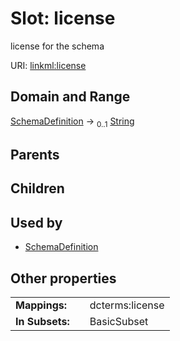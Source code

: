 
# Slot: license

license for the schema

URI: [linkml:license](https://w3id.org/linkml/license)


## Domain and Range

[SchemaDefinition](SchemaDefinition.md) &#8594;  <sub>0..1</sub> [String](types/String.md)

## Parents


## Children


## Used by

 * [SchemaDefinition](SchemaDefinition.md)

## Other properties

|  |  |  |
| --- | --- | --- |
| **Mappings:** | | dcterms:license |
| **In Subsets:** | | BasicSubset |
